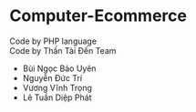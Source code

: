 # Computer-Ecommerce
Code by PHP language \
Code by Thần Tài Đến Team 
- Bùi Ngọc Bảo Uyên
- Nguyễn Đức Trí
- Vương Vĩnh Trọng
- Lê Tuần Diệp Phát

